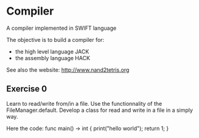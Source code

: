 # Compiler
A compiler implemented in SWIFT language

The objective is to build a compiler for:
- the high level language JACK
- the assembly language HACK

See also the website: http://www.nand2tetris.org


## Exercise 0

Learn to read/write from/in a file. 
Use the functionnality of the FileManager.default. 
Develop a class for read and write in a file in a simply way. 

Here the code:
func main() -> int {
  print("hello world");
  return 1;
}
